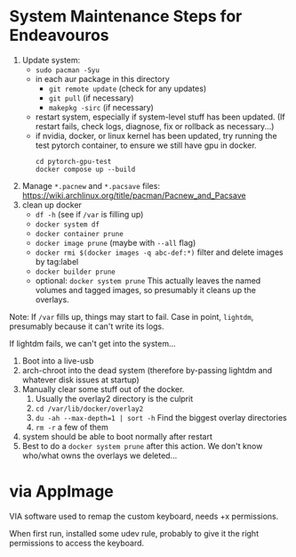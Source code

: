 # System Maintenance Steps for Endeavouros

1. Update system:
    - `sudo pacman -Syu`
    - in each aur package in this directory
        - `git remote update` (check for any updates)
        - `git pull` (if necessary)
        - `makepkg -sirc` (if necessary)
    - restart system, especially if system-level stuff has been updated. (If
      restart fails, check logs, diagnose, fix or rollback as necessary...)
    - if nvidia, docker, or linux kernel has been updated, try running the
      test pytorch container, to ensure we still have gpu in docker.
      ```
      cd pytorch-gpu-test
      docker compose up --build
      ```
1. Manage `*.pacnew` and `*.pacsave` files: https://wiki.archlinux.org/title/pacman/Pacnew_and_Pacsave
1. clean up docker
    - `df -h` (see if `/var` is filling up)
    - `docker system df`
    - `docker container prune`
    - `docker image prune` (maybe with `--all` flag)
    - `docker rmi $(docker images -q abc-def:*)` filter and delete images by tag:label
    - `docker builder prune`
    - optional: `docker system prune` This actually leaves the named volumes
      and tagged images, so presumably it cleans up the overlays.

Note: If `/var` fills up, things may start to fail. Case in point, `lightdm`,
presumably because it can't write its logs.

If lightdm fails, we can't get into the system...
1. Boot into a live-usb
1. arch-chroot into the dead system (therefore by-passing lightdm and whatever disk issues at startup)
1. Manually clear some stuff out of the docker.
    1. Usually the overlay2 directory is the culprit
    1. `cd /var/lib/docker/overlay2`
    1. `du -ah --max-depth=1 | sort -h` Find the biggest overlay directories
    1. `rm -r` a few of them
1. system should be able to boot normally after restart
1. Best to do a `docker system prune` after this action. We don't know who/what owns the overlays we deleted...

# via AppImage

VIA software used to remap the custom keyboard, needs +x permissions.

When first run, installed some udev rule, probably to give it the right permissions to access the keyboard.

